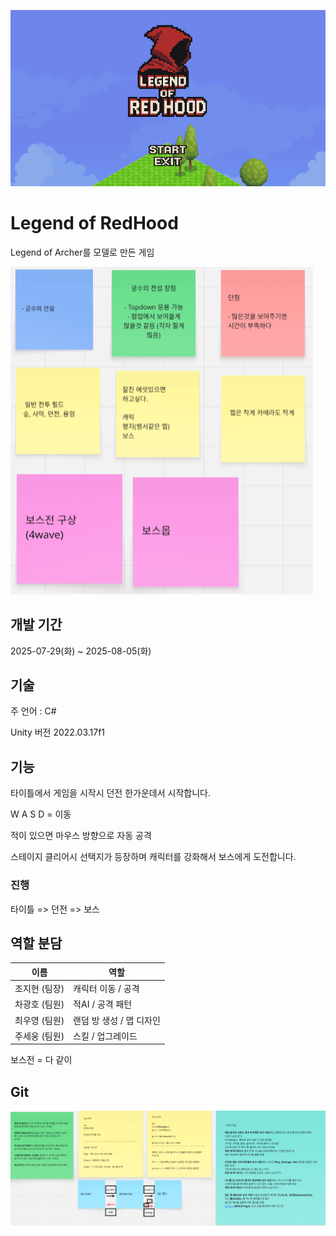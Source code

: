 ![타이틀 이미지](Assets/07.Git/titleimage.png)
# Legend of RedHood
Legend of Archer를 모델로 만든 게임 

![브레인 스토밍](Assets/07.Git/git2.png)
## 개발 기간
2025-07-29(화) ~ 2025-08-05(화)
## 기술
주 언어 : C#

Unity 버전 2022.03.17f1
## 기능
타이틀에서 게임을 시작시 던전 한가운데서 시작합니다.

W A S D = 이동

적이 있으면 마우스 방향으로 자동 공격

스테이지 클리어시 선택지가 등장하며 캐릭터를 강화해서 보스에게 도전합니다.

### 진행
타이틀 => 던전 => 보스

## 역할 분담
|이름|역할|
|----|----|
|조지현 (팀장)|캐릭터 이동 / 공격|
|차광호 (팀원)|적AI / 공격 패턴|
|최우영 (팀원)|랜덤 방 생성 / 맵 디자인|
|주세웅 (팀원)|스킬 / 업그레이드|


보스전 = 다 같이 
## Git
![회의 결과 규칙](Assets/07.Git/giti1.png)

